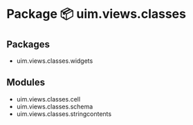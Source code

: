 # Package 📦 uim.views.classes

## Packages

- uim.views.classes.widgets

## Modules

- uim.views.classes.cell
- uim.views.classes.schema
- uim.views.classes.stringcontents
